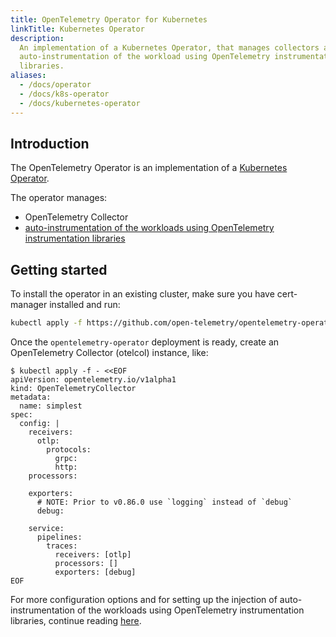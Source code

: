 ```yaml
---
title: OpenTelemetry Operator for Kubernetes
linkTitle: Kubernetes Operator
description:
  An implementation of a Kubernetes Operator, that manages collectors and
  auto-instrumentation of the workload using OpenTelemetry instrumentation
  libraries.
aliases:
  - /docs/operator
  - /docs/k8s-operator
  - /docs/kubernetes-operator
---
```


## Introduction

The OpenTelemetry Operator is an implementation of a
[Kubernetes Operator](https://kubernetes.io/docs/concepts/extend-kubernetes/operator/).

The operator manages:

- OpenTelemetry Collector
- [auto-instrumentation of the workloads using OpenTelemetry instrumentation libraries](https://github.com/open-telemetry/opentelemetry-operator#opentelemetry-auto-instrumentation-injection)

## Getting started

To install the operator in an existing cluster, make sure you have cert-manager
installed and run:

```bash
kubectl apply -f https://github.com/open-telemetry/opentelemetry-operator/releases/latest/download/opentelemetry-operator.yaml
```

Once the `opentelemetry-operator` deployment is ready, create an OpenTelemetry
Collector (otelcol) instance, like:

```console
$ kubectl apply -f - <<EOF
apiVersion: opentelemetry.io/v1alpha1
kind: OpenTelemetryCollector
metadata:
  name: simplest
spec:
  config: |
    receivers:
      otlp:
        protocols:
          grpc:
          http:
    processors:

    exporters:
      # NOTE: Prior to v0.86.0 use `logging` instead of `debug`
      debug:

    service:
      pipelines:
        traces:
          receivers: [otlp]
          processors: []
          exporters: [debug]
EOF
```

For more configuration options and for setting up the injection of
auto-instrumentation of the workloads using OpenTelemetry instrumentation
libraries, continue reading
[here](https://github.com/open-telemetry/opentelemetry-operator/blob/main/README.md).
